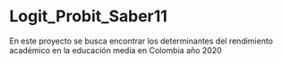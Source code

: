 # Logit_Probit_Saber11
En este proyecto se busca encontrar los determinantes del rendimiento académico en la educación media en Colombia año 2020
